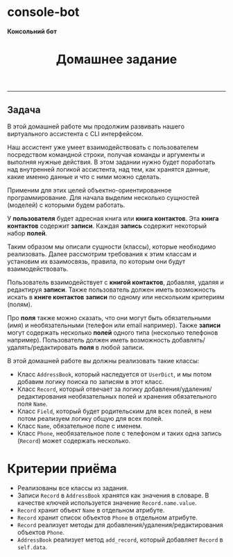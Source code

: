 # console-bot
 **Консольний бот**


<div class="theme-doc-markdown markdown"><header><h1>Домашнее задание</h1></header><hr><h2 class="anchor anchorWithHideOnScrollNavbar_R0VQ" id="задача">Задача<a class="hash-link" href="#задача" title="Прямая ссылка на этот заголовок">​</a></h2><p>В этой домашней работе мы продолжим развивать нашего виртуального ассистента с
CLI интерфейсом.</p><p>Наш ассистент уже умеет взаимодействовать с пользователем посредством командной
строки, получая команды и аргументы и выполняя нужные действия. В этом задании
нужно будет поработать над внутренней логикой ассистента, над тем, как хранятся
данные, какие именно данные и что с ними можно сделать.</p><p>Применим для этих целей объектно-ориентированное программирование. Для начала
выделим несколько сущностей (моделей) с которыми будем работать.</p><p>У <strong>пользователя</strong> будет адресная книга или <strong>книга контактов</strong>. Эта <strong>книга
контактов</strong> содержит <strong>записи</strong>. Каждая <strong>запись</strong> содержит некоторый набор
<strong>полей</strong>.</p><p>Таким образом мы описали сущности (классы), которые необходимо реализовать.
Далее рассмотрим требования к этим классам и установим их взаимосвязь, правила,
по которым они будут взаимодействовать.</p><p>Пользователь взаимодействует с <strong>книгой контактов</strong>, добавляя, удаляя и
редактируя <strong>записи</strong>. Также пользователь должен иметь возможность искать в
<strong>книге контактов</strong> <strong>записи</strong> по одному или нескольким критериям (полям).</p><p>Про <strong>поля</strong> также можно сказать, что они могут быть обязательными (имя) и
необязательными (телефон или email например). Также <strong>записи</strong> могут содержать
несколько <strong>полей</strong> одного типа (несколько телефонов например). Пользователь
должен иметь возможность добавлять/удалять/редактировать <strong>поля</strong> в любой
записи.</p><p>В этой домашней работе вы должны реализовать такие классы:</p><ul><li>Класс <code>AddressBook</code>, который наследуется от <code>UserDict</code>, и мы потом добавим
логику поиска по записям в этот класс.</li><li>Класс <code>Record</code>, который отвечает за логику добавления/удаления/редактирования
необязательных полей и хранения обязательного поля <code>Name</code>.</li><li>Класс <code>Field</code>, который будет родительским для всех полей, в нем потом
реализуем логику общую для всех полей.</li><li>Класс <code>Name</code>, обязательное поле с именем.</li><li>Класс <code>Phone</code>, необязательное поле с телефоном и таких одна запись (<code>Record</code>)
может содержать несколько.</li></ul><h1>Критерии приёма</h1><ul><li>Реализованы все классы из задания.</li><li>Записи <code>Record</code> в <code>AddressBook</code> хранятся как значения в словаре. В качестве
ключей используется значение <code>Record.name.value</code>.</li><li><code>Record</code> хранит объект <code>Name</code> в отдельном атрибуте.</li><li><code>Record</code> хранит список объектов <code>Phone</code> в отдельном атрибуте.</li><li><code>Record</code> реализует методы для добавления/удаления/редактирования объектов
<code>Phone</code>.</li><li><code>AddressBook</code> реализует метод <code>add_record</code>, который добавляет <code>Record</code> в
<code>self.data</code>.</li></ul></div>